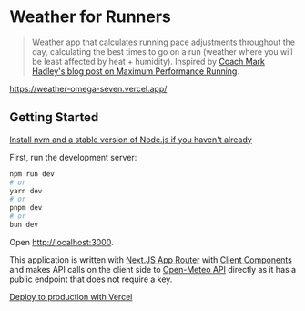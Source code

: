 # Weather for Runners
> Weather app that calculates running pace adjustments throughout the day, calculating the best times to go on a run (weather where you will be least affected by heat + humidity). Inspired by [Coach Mark Hadley's blog post on Maximum Performance Running](http://maximumperformancerunning.blogspot.com/2013/07/temperature-dew-point.html).

https://weather-omega-seven.vercel.app/

## Getting Started

[Install nvm and a stable version of Node.js if you haven't already](https://github.com/nvm-sh/nvm#install--update-script)

First, run the development server:
```bash
npm run dev
# or
yarn dev
# or
pnpm dev
# or
bun dev
```
Open [http://localhost:3000](http://localhost:3000).

This application is written with [Next.JS App Router](https://nextjs.org/docs/app) with [Client Components](https://nextjs.org/docs/app/building-your-application/rendering/client-components) and makes API calls on the client side to [Open-Meteo API](https://open-meteo.com/) directly as it has a public endpoint that does not require a key.

[Deploy to production with Vercel](https://nextjs.org/learn-pages-router/basics/deploying-nextjs-app/deploy)

